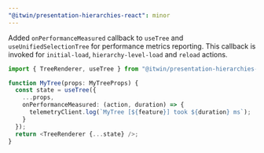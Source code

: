 ```yaml
---
"@itwin/presentation-hierarchies-react": minor
---
```


Added `onPerformanceMeasured` callback to `useTree` and `useUnifiedSelectionTree` for performance metrics reporting. This callback is invoked for `initial-load`, `hierarchy-level-load` and `reload` actions.

```typescript
import { TreeRenderer, useTree } from "@itwin/presentation-hierarchies-react";

function MyTree(props: MyTreeProps) {
  const state = useTree({
    ...props,
    onPerformanceMeasured: (action, duration) => {
      telemetryClient.log(`MyTree [${feature}] took ${duration} ms`);
    }
  });
  return <TreeRenderer {...state} />;
}
```
